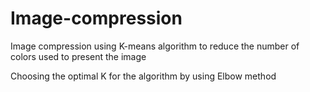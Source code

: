 # Image-compression

Image compression using K-means algorithm to reduce the number of colors used to present the image

Choosing the optimal K for the algorithm by using Elbow method

